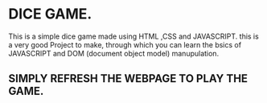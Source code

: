 
# DICE GAME.

This is a simple dice game made using HTML ,CSS and JAVASCRIPT.
this is  a very good Project to make, through which you can learn the bsics of  JAVASCRIPT and DOM (document object  model) manupulation.


## SIMPLY REFRESH THE WEBPAGE TO PLAY THE GAME.